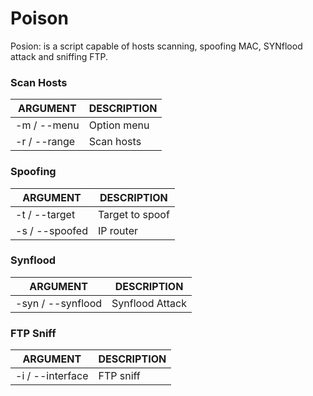 # Poison

Posion: is a script capable of hosts scanning, spoofing MAC, SYNflood attack and sniffing FTP.

### Scan Hosts
| ARGUMENT | DESCRIPTION |
| ------------- | ------------- |
| -m / --menu | Option menu  |
| -r / --range  | Scan hosts  |


### Spoofing
| ARGUMENT | DESCRIPTION |
| ------------- | ------------- |
| -t / --target | Target to spoof  |
| -s / --spoofed  | IP router  |


### Synflood
| ARGUMENT | DESCRIPTION |
| ------------- | ------------- |
| -syn / --synflood | Synflood Attack  |


### FTP Sniff
| ARGUMENT | DESCRIPTION |
| ------------- | ------------- |
| -i / --interface | FTP sniff  |

